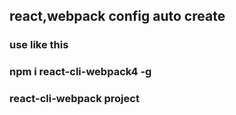 ## react,webpack config auto create

### use like this 
### npm i react-cli-webpack4 -g
### react-cli-webpack project

